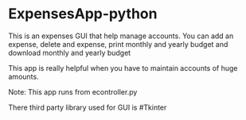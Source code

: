 # ExpensesApp-python
This is an expenses GUI that help manage accounts.
You can add an expense, delete and expense, print monthly and yearly budget and download monthly and yearly  budget

This app is really helpful when you have to maintain accounts of huge amounts.

Note: This app runs from econtroller.py

There third party library used for GUI is 
#Tkinter
